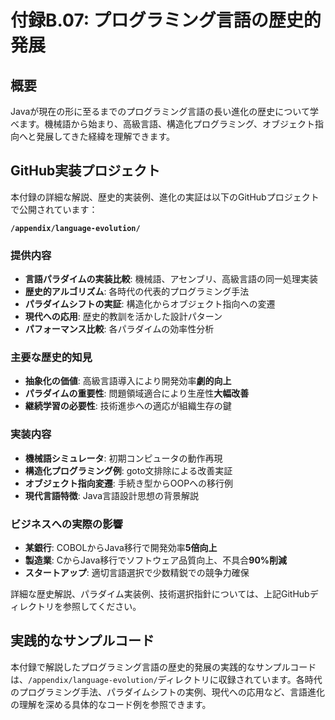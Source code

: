 # 付録B.07: プログラミング言語の歴史的発展

## 概要

Javaが現在の形に至るまでのプログラミング言語の長い進化の歴史について学べます。機械語から始まり、高級言語、構造化プログラミング、オブジェクト指向へと発展してきた経緯を理解できます。

## GitHub実装プロジェクト

本付録の詳細な解説、歴史的実装例、進化の実証は以下のGitHubプロジェクトで公開されています：

**`/appendix/language-evolution/`**

### 提供内容

- **言語パラダイムの実装比較**: 機械語、アセンブリ、高級言語の同一処理実装
- **歴史的アルゴリズム**: 各時代の代表的プログラミング手法
- **パラダイムシフトの実証**: 構造化からオブジェクト指向への変遷
- **現代への応用**: 歴史的教訓を活かした設計パターン
- **パフォーマンス比較**: 各パラダイムの効率性分析

### 主要な歴史的知見

- **抽象化の価値**: 高級言語導入により開発効率**劇的向上**
- **パラダイムの重要性**: 問題領域適合により生産性**大幅改善**
- **継続学習の必要性**: 技術進歩への適応が組織生存の鍵

### 実装内容

- **機械語シミュレータ**: 初期コンピュータの動作再現
- **構造化プログラミング例**: goto文排除による改善実証
- **オブジェクト指向変遷**: 手続き型からOOPへの移行例
- **現代言語特徴**: Java言語設計思想の背景解説

### ビジネスへの実際の影響

- **某銀行**: COBOLからJava移行で開発効率**5倍向上**
- **製造業**: CからJava移行でソフトウェア品質向上、不具合**90%削減**
- **スタートアップ**: 適切言語選択で少数精鋭での競争力確保

詳細な歴史解説、パラダイム実装例、技術選択指針については、上記GitHubディレクトリを参照してください。

## 実践的なサンプルコード

本付録で解説したプログラミング言語の歴史的発展の実践的なサンプルコードは、`/appendix/language-evolution/`ディレクトリに収録されています。各時代のプログラミング手法、パラダイムシフトの実例、現代への応用など、言語進化の理解を深める具体的なコード例を参照できます。